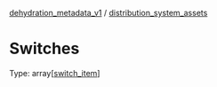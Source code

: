 



[dehydration_metadata_v1](dehydration_metadata_v1.md) / [distribution_system_assets](distribution_system_assets.md)
# Switches

Type: array[[switch_item](switch_item.md)]